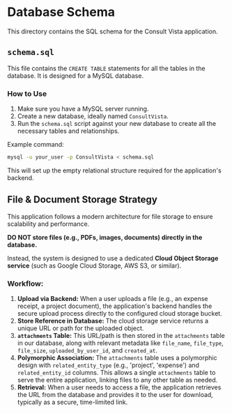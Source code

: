 # Database Schema

This directory contains the SQL schema for the Consult Vista application.

## `schema.sql`

This file contains the `CREATE TABLE` statements for all the tables in the database. It is designed for a MySQL database.

### How to Use

1.  Make sure you have a MySQL server running.
2.  Create a new database, ideally named `ConsultVista`.
3.  Run the `schema.sql` script against your new database to create all the necessary tables and relationships.

Example command:

```sh
mysql -u your_user -p ConsultVista < schema.sql
```

This will set up the empty relational structure required for the application's backend.

## File & Document Storage Strategy

This application follows a modern architecture for file storage to ensure scalability and performance.

**DO NOT store files (e.g., PDFs, images, documents) directly in the database.**

Instead, the system is designed to use a dedicated **Cloud Object Storage service** (such as Google Cloud Storage, AWS S3, or similar).

### Workflow:

1.  **Upload via Backend:** When a user uploads a file (e.g., an expense receipt, a project document), the application's backend handles the secure upload process directly to the configured cloud storage bucket.
2.  **Store Reference in Database:** The cloud storage service returns a unique URL or path for the uploaded object.
3.  **`attachments` Table:** This URL/path is then stored in the `attachments` table in our database, along with relevant metadata like `file_name`, `file_type`, `file_size`, `uploaded_by_user_id`, and `created_at`.
4.  **Polymorphic Association:** The `attachments` table uses a polymorphic design with `related_entity_type` (e.g., 'project', 'expense') and `related_entity_id` columns. This allows a single `attachments` table to serve the entire application, linking files to any other table as needed.
5.  **Retrieval:** When a user needs to access a file, the application retrieves the URL from the database and provides it to the user for download, typically as a secure, time-limited link.
